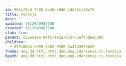 ```yaml
---
id: 905c78c8-7386-4a46-a8d6-1dd56fc30e78
title: Funkcja
desc: ''
updated: 1612940987108
created: 1612940987108
stub: true
parent: c55ee18a-94f5-4e2a-b337-5af45deec309
children:
  - 879c6644-e909-4362-9506-3a44b9993b59
fname: ang.dd.html.html.dom.ang.zdarzenie.ts.funkcja
hpath: ang.dd.html.html.dom.ang.zdarzenie.ts.funkcja
---
```



